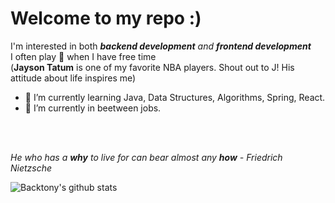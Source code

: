 # Welcome to my repo :)

I'm interested in both ***backend development** and **frontend development***<br>
I often play 🏀 when I have free time<br>
 (**Jayson Tatum** is one of my favorite NBA players. Shout out to J! His attitude about life inspires me)<br>

- 🌱 I’m currently learning Java, Data Structures, Algorithms, Spring, React.
- 🔭 I’m currently in beetween jobs.
<!-- - 👯 I’m looking to collaborate on ... -->
<!-- - 💬 Ask me about ... -->
<!-- - 📫 How to reach me: ... -->
<!-- - ⚡ Moto: ... -->
<br><br>

*He who has a **why** to live for can bear almost any **how** - Friedrich Nietzsche*

![Backtony's github stats](https://github-readme-stats.vercel.app/api?username=gdtknight&show_icons=true&theme=merko)
